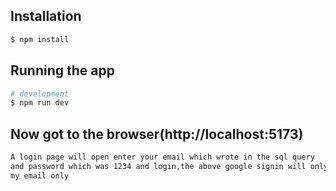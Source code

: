 ## Installation

```bash
$ npm install
```

## Running the app

```bash
# development
$ npm run dev
```
## Now got to the browser(http://localhost:5173)

```bash
A login page will open enter your email which wrote in the sql query
and password which was 1234 and login,the above google signin will only work with
my email only
```